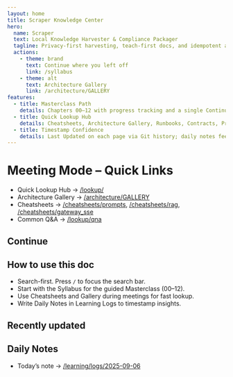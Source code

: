 ```yaml
---
layout: home
title: Scraper Knowledge Center
hero:
  name: Scraper
  text: Local Knowledge Harvester & Compliance Packager
  tagline: Privacy-first harvesting, teach-first docs, and idempotent adapters.
  actions:
    - theme: brand
      text: Continue where you left off
      link: /syllabus
    - theme: alt
      text: Architecture Gallery
      link: /architecture/GALLERY
features:
  - title: Masterclass Path
    details: Chapters 00–12 with progress tracking and a single Continue button.
  - title: Quick Lookup Hub
    details: Cheatsheets, Architecture Gallery, Runbooks, Contracts, Prompts, Roadmap.
  - title: Timestamp Confidence
    details: Last Updated on each page via Git history; daily notes feed.
---
```


# Meeting Mode – Quick Links

- Quick Lookup Hub → [/lookup/](/lookup/)
- Architecture Gallery → [/architecture/GALLERY](/architecture/GALLERY)
- Cheatsheets → [/cheatsheets/prompts](/cheatsheets/prompts), [/cheatsheets/rag](/cheatsheets/rag), [/cheatsheets/gateway_sse](/cheatsheets/gateway_sse)
- Common Q&A → [/lookup/qna](/lookup/qna)

## Continue

<ContinueButton />

## How to use this doc

- Search-first. Press `/` to focus the search bar.
- Start with the Syllabus for the guided Masterclass (00–12).
- Use Cheatsheets and Gallery during meetings for fast lookup.
- Write Daily Notes in Learning Logs to timestamp insights.

## Recently updated

<RecentlyUpdated />

## Daily Notes

- Today’s note → [/learning/logs/2025-09-06](/learning/logs/2025-09-06)

